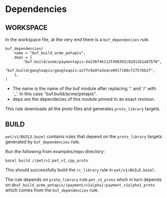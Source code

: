 # Dependencies

## WORKSPACE

In the workspace file, at the very end there is a `buf_dependencies` rule.

```skylark
buf_dependencies(
    name = "buf_build_acme_petapis",
    deps = [
        "buf.build/acme/paymentapis:6e230f46113f498392c82d12b1a07b70",
        "buf.build/googleapis/googleapis:a1ffc9a9fa3e4ce0917108cf27576b2f",
    ],
)
```

- The name is the name of the buf module after replacing '.' and '/' with '\_'. In this case "buf.build/acme/petapis".
- deps are the dependecies of this module pinned to an exact revision.

This rule downloads all the proto files and generates `proto_library` targets.

## BUILD

`pet/v1/BUILD.bazel` contains rules that depend on the `proto_library` targets generated by `buf_dependencies` rule.
 
Run the following from examples/repo directory:

```bazel build //pet/v1:pet_v1_cpp_proto```

This should successfully build the `cc_library` rule in `pet/v1/BUILD.bazel`. 

The rule depends on `proto_library` rule `pet_v1_proto` whch in turn depends on `@buf_build_acme_petapis//payment/v1alpha1:payment_v1alpha1_proto` which comes from the `buf_dependencies` rule.